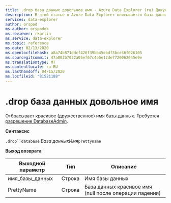 ```yaml
---
title: .drop база данных довольное имя - Azure Data Explorer (ru) Документы Майкрософт
description: В этой статье в Azure Data Explorer описывается база данных .drop.
services: data-explorer
author: orspod
ms.author: orspodek
ms.reviewer: rkarlin
ms.service: data-explorer
ms.topic: reference
ms.date: 02/13/2020
ms.openlocfilehash: a8a74b871ddcf420f39bb45ebdf3bce36f026105
ms.sourcegitcommit: 47a002b7032a05ef67c4e5e12de7720062645e9e
ms.translationtype: MT
ms.contentlocale: ru-RU
ms.lasthandoff: 04/15/2020
ms.locfileid: "81521188"
---
```

# <a name="drop-database-prettyname"></a>.drop база данных довольное имя

Отбрасывает красивое (дружественное) имя базы данных.
Требуется [разрешение DatabaseAdmin](../management/access-control/role-based-authorization.md).

**Синтаксис**

`.drop``database` *База данныхИмя*`prettyname`

**Выход возврата**
 
|Выходной параметр |Тип |Описание 
|---|---|---
|имя_базы_данных |Строка |Имя базы данных
|PrettyName |Строка |База данных красивое имя (null после операции падения)
